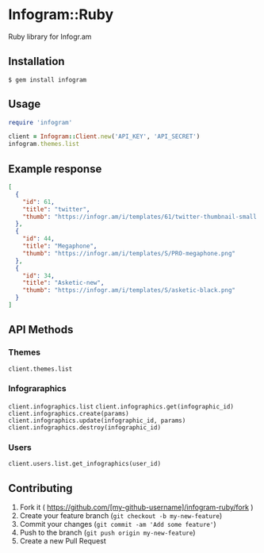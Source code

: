 # Infogram::Ruby

Ruby library for Infogr.am

## Installation

    $ gem install infogram

## Usage
```ruby
require 'infogram'

client = Infogram::Client.new('API_KEY', 'API_SECRET')
infogram.themes.list
```

## Example response
```json
[
  {
    "id": 61,
    "title": "twitter",
    "thumb": "https://infogr.am/i/templates/61/twitter-thumbnail-small.png"
  },
  {
    "id": 44,
    "title": "Megaphone",
    "thumb": "https://infogr.am/i/templates/S/PRO-megaphone.png"
  },
  {
    "id": 34,
    "title": "Asketic-new",
    "thumb": "https://infogr.am/i/templates/S/asketic-black.png"
  }
]
```

## API Methods

### Themes
  `client.themes.list`

### Infograraphics
  `client.infographics.list`
  `client.infographics.get(infographic_id)`
  `client.infographics.create(params)`
  `client.infographics.update(infographic_id, params)`
  `client.infographics.destroy(infographic_id)`

### Users
  `client.users.list.get_infographics(user_id)`

## Contributing

1. Fork it ( https://github.com/[my-github-username]/infogram-ruby/fork )
2. Create your feature branch (`git checkout -b my-new-feature`)
3. Commit your changes (`git commit -am 'Add some feature'`)
4. Push to the branch (`git push origin my-new-feature`)
5. Create a new Pull Request
